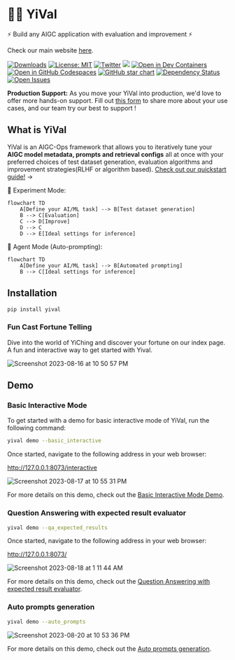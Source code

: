 # 🧚🏻‍️ YiVal

⚡ Build any AIGC application with evaluation and improvement ⚡

Check our main website [here]().

[![Downloads](https://static.pepy.tech/badge/YiVal/month)](https://pepy.tech/project/YiVal)
[![License: MIT](https://img.shields.io/badge/License-MIT-yellow.svg)](https://opensource.org/licenses/MIT)
[![Twitter](https://img.shields.io/twitter/url/https/twitter.com/YiValai.svg?style=social&label=Follow%20%40YiVal)](https://twitter.com/yivalloveaigc)
[![](https://dcbadge.vercel.app/api/server/UBWW23E3?compact=true&style=flat)](https://discord.gg/UBWW23E3)
[![Open in Dev Containers](https://img.shields.io/static/v1?label=Dev%20Containers&message=Open&color=blue&logo=visualstudiocode)](https://vscode.dev/redirect?url=vscode://ms-vscode-remote.remote-containers/cloneInVolume?url=https://github.com/YiVal/YiVal)
[![Open in GitHub Codespaces](https://github.com/codespaces/badge.svg)](https://codespaces.new/YiVal/YiVal)
[![GitHub star chart](https://img.shields.io/github/stars/YiVal/YiVal?style=social)](https://star-history.com/#YiVal/YiVal)
[![Dependency Status](https://img.shields.io/librariesio/github/YiVal/YiVal)](https://libraries.io/github/YiVal/YiVal)
[![Open Issues](https://img.shields.io/github/issues-raw/YiVal/YiVal)](https://github.com/YiVal/YiVal/issues)

**Production Support:** As you move your YiVal into production, we'd love to offer more hands-on support.
Fill out [this form]() to share more about your use cases, and our team try our best to support !

## What is YiVal

YiVal is an AIGC-Ops framework that allows you to iteratively tune your **AIGC model metadata, prompts and retrieval
configs** all at once with your preferred choices of test dataset generation, evaluation algorithms and improvement strategies(RLHF
or algorithm
based). [Check out our quickstart guide!]() →

🔧 Experiment Mode:

```mermaid
flowchart TD
    A[Define your AI/ML task] --> B[Test dataset generation]
    B --> C[Evaluation]
    C --> D[Improve]
    D --> C
    D --> E[Ideal settings for inference]
```

🤖 Agent Mode (Auto-prompting):

```mermaid
flowchart TD
    A[Define your AI/ML task] --> B[Automated prompting]
    B --> C[Ideal settings for inference]
```

## Installation

```sh
pip install yival
```


### Fun Cast Fortune Telling

Dive into the world of YiChing and discover your fortune on our index page.
A fun and interactive way to get started with Yival.

![Screenshot 2023-08-16 at 10 50 57 PM](https://github.com/YiVal/YiVal/assets/1544154/b5c04295-7809-4331-8cce-cc4a1ceea73c)



## Demo

### Basic Interactive Mode

To get started with a demo for basic interactive mode of YiVal,
run the following command:

```sh
yival demo --basic_interactive
```

Once started, navigate to the following address in your web browser:

<http://127.0.0.1:8073/interactive>

![Screenshot 2023-08-17 at 10 55 31 PM](https://github.com/YiVal/YiVal/assets/1544154/a720c3ad-1288-4830-8a3d-377d9827f46e)

For more details on this demo,
check out the [Basic Interactive Mode Demo].

[Basic Interactive Mode Demo]:https://github.com/YiVal/YiVal/blob/master/docs/basic_interactive_mode.md#demo

### Question Answering with expected result evaluator

```sh
yival demo --qa_expected_results
```

Once started, navigate to the following address in your web browser:

<http://127.0.0.1:8073/>

![Screenshot 2023-08-18 at 1 11 44 AM](https://github.com/YiVal/YiVal/assets/1544154/4e9a182f-07ba-413e-9160-f38bfdc743ce)

For more details on this demo,
check out the [Question Answering with expected result evaluator].

[Question Answering with expected result evaluator]:https://github.com/YiVal/YiVal/blob/master/docs/qa_expected_results.md#demo

### Auto prompts generation

```sh
yival demo --auto_prompts
```

![Screenshot 2023-08-20 at 10 53 36 PM](https://github.com/YiVal/YiVal/assets/1544154/85f5c08f-3e14-42e7-85c6-47dcdd4a4121)

For more details on this demo,
check out the [Auto prompts generation].

[Auto prompts generation]:https://github.com/YiVal/YiVal/blob/master/docs/auto_prompts_generation.md#demo
